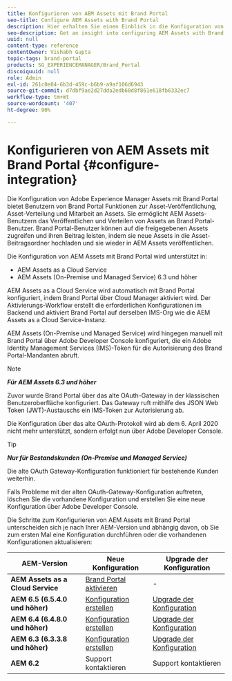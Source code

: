 ```yaml
---
title: Konfigurieren von AEM Assets mit Brand Portal
seo-title: Configure AEM Assets with Brand Portal
description: Hier erhalten Sie einen Einblick in die Konfiguration von AEM Assets mit Brand Portal.
seo-description: Get an insight into configuring AEM Assets with Brand Portal.
uuid: null
content-type: reference
contentOwner: Vishabh Gupta
topic-tags: brand-portal
products: SG_EXPERIENCEMANAGER/Brand_Portal
discoiquuid: null
role: Admin
exl-id: 261c0e84-6b3d-459c-b6b9-a9af106d6943
source-git-commit: d7dbf9ae2d27dda2edb60d8f861e618fb6332ec7
workflow-type: tm+mt
source-wordcount: '407'
ht-degree: 90%

---
```


# Konfigurieren von AEM Assets mit Brand Portal {#configure-integration}

Die Konfiguration von Adobe Experience Manager Assets mit Brand Portal bietet Benutzern von Brand Portal Funktionen zur Asset-Veröffentlichung, Asset-Verteilung und Mitarbeit an Assets. Sie ermöglicht AEM Assets-Benutzern das Veröffentlichen und Verteilen von Assets an Brand Portal-Benutzer. Brand Portal-Benutzer können auf die freigegebenen Assets zugreifen und ihren Beitrag leisten, indem sie neue Assets in die Asset-Beitragsordner hochladen und sie wieder in AEM Assets veröffentlichen.

Die Konfiguration von AEM Assets mit Brand Portal wird unterstützt in:

* AEM Assets as a Cloud Service
* AEM Assets (On-Premise und Managed Service) 6.3 und höher

AEM Assets as a Cloud Service wird automatisch mit Brand Portal konfiguriert, indem Brand Portal über Cloud Manager aktiviert wird. Der Aktivierungs-Workflow erstellt die erforderlichen Konfigurationen im Backend und aktiviert Brand Portal auf derselben IMS-Org wie die AEM Assets as a Cloud Service-Instanz.

AEM Assets (On-Premise und Managed Service) wird hingegen manuell mit Brand Portal über Adobe Developer Console konfiguriert, die ein Adobe Identity Management Services (IMS)-Token für die Autorisierung des Brand Portal-Mandanten abruft.

>[!NOTE]
>
>***Für AEM Assets 6.3 und höher***
>
>Zuvor wurde Brand Portal über das alte OAuth-Gateway in der klassischen Benutzeroberfläche konfiguriert. Das Gateway ruft mithilfe des JSON Web Token (JWT)-Austauschs ein IMS-Token zur Autorisierung ab.
>
>Die Konfiguration über das alte OAuth-Protokoll wird ab dem 6. April 2020 nicht mehr unterstützt, sondern erfolgt nun über Adobe Developer Console.


>[!TIP]
>
>***Nur für Bestandskunden (On-Premise und Managed Service)***
>
>Die alte OAuth Gateway-Konfiguration funktioniert für bestehende Kunden weiterhin.
>
>Falls Probleme mit der alten OAuth-Gateway-Konfiguration auftreten, löschen Sie die vorhandene Konfiguration und erstellen Sie eine neue Konfiguration über Adobe Developer Console.

Die Schritte zum Konfigurieren von AEM Assets mit Brand Portal unterscheiden sich je nach Ihrer AEM-Version und abhängig davon, ob Sie zum ersten Mal eine Konfiguration durchführen oder die vorhandenen Konfigurationen aktualisieren:

| **AEM-Version** | **Neue Konfiguration** | **Upgrade der Konfiguration** |
|---|---|---|
| **AEM Assets as a Cloud Service** | [Brand Portal aktivieren](https://experienceleague.adobe.com/docs/experience-manager-cloud-service/assets/brand-portal/configure-aem-assets-with-brand-portal.html) | - |
| **AEM 6.5 (6.5.4.0 und höher)** | [Konfiguration erstellen](https://experienceleague.adobe.com/docs/experience-manager-65/assets/brandportal/configure-aem-assets-with-brand-portal.html) | [Upgrade der Konfiguration](https://experienceleague.adobe.com/docs/experience-manager-65/assets/brandportal/configure-aem-assets-with-brand-portal.html#upgrade-integration-65) |
| **AEM 6.4 (6.4.8.0 und höher)** | [Konfiguration erstellen](https://experienceleague.adobe.com/docs/experience-manager-64/assets/brandportal/configure-aem-assets-with-brand-portal.html) | [Upgrade der Konfiguration](https://experienceleague.adobe.com/docs/experience-manager-64/assets/brandportal/configure-aem-assets-with-brand-portal.html#upgrade-integration-64) |
| **AEM 6.3 (6.3.3.8 und höher)** | [Konfiguration erstellen](https://helpx.adobe.com/de/experience-manager/6-3/assets/using/brand-portal-configuring-integration.html) | [Upgrade der Konfiguration](https://helpx.adobe.com/de/experience-manager/6-3/assets/using/brand-portal-configuring-integration.html#Upgradeconfiguration) |
| **AEM 6.2** | Support kontaktieren | Support kontaktieren |
